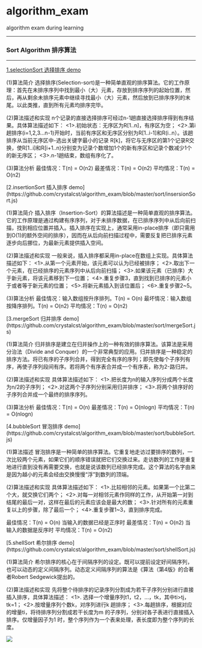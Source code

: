 # algorithm_exam
algorithm exam during learning
* * *
### Sort Algorithm 排序算法
---------------------------------------
[1.selectionSort 选择排序 demo](https://github.com/crystalcst/algorithm_exam/blob/master/sort/selectionSort.js)
<p>(1)算法简介
选择排序(Selection-sort)是一种简单直观的排序算法。它的工作原理：首先在未排序序列中找到最小（大）元素，存放到排序序列的起始位置，然后，再从剩余未排序元素中继续寻找最小（大）元素，然后放到已排序序列的末尾。以此类推，直到所有元素均排序完毕。</p>
<p>(2)算法描述和实现
n个记录的直接选择排序可经过n-1趟直接选择排序得到有序结果。具体算法描述如下：
<1>.初始状态：无序区为R[1..n]，有序区为空；
<2>.第i趟排序(i=1,2,3…n-1)开始时，当前有序区和无序区分别为R[1..i-1]和R(i..n）。该趟排序从当前无序区中-选出关键字最小的记录 R[k]，将它与无序区的第1个记录R交换，使R[1..i]和R[i+1..n)分别变为记录个数增加1个的新有序区和记录个数减少1个的新无序区；
<3>.n-1趟结束，数组有序化了。
</p>
<p>(3)算法分析
最佳情况：T(n) = O(n2)
最差情况：T(n) = O(n2)
平均情况：T(n) = O(n2)
</p>
[2.insertionSort 插入排序 demo](https://github.com/crystalcst/algorithm_exam/blob/master/sort/insersionSort.js)
<p>(1)算法简介
插入排序（Insertion-Sort）的算法描述是一种简单直观的排序算法。它的工作原理是通过构建有序序列，对于未排序数据，在已排序序列中从后向前扫描，找到相应位置并插入。插入排序在实现上，通常采用in-place排序（即只需用到O(1)的额外空间的排序），因而在从后向前扫描过程中，需要反复把已排序元素逐步向后挪位，为最新元素提供插入空间。</p>
<p>(2)算法描述和实现
一般来说，插入排序都采用in-place在数组上实现。具体算法描述如下：
<1>.从第一个元素开始，该元素可以认为已经被排序；
<2>.取出下一个元素，在已经排序的元素序列中从后向前扫描；
<3>.如果该元素（已排序）大于新元素，将该元素移到下一位置；
<4>.重复步骤3，直到找到已排序的元素小于或者等于新元素的位置；
<5>.将新元素插入到该位置后；
<6>.重复步骤2~5。
</p>
<p>(3)算法分析
最佳情况：输入数组按升序排列。T(n) = O(n)
最坏情况：输入数组按降序排列。T(n) = O(n2)
平均情况：T(n) = O(n2)
</p>
[3.mergeSort 归并排序 demo](https://github.com/crystalcst/algorithm_exam/blob/master/sort/mergeSort.js)
<p>(1)算法简介
归并排序是建立在归并操作上的一种有效的排序算法。该算法是采用分治法（Divide and Conquer）的一个非常典型的应用。归并排序是一种稳定的排序方法。将已有序的子序列合并，得到完全有序的序列；即先使每个子序列有序，再使子序列段间有序。若将两个有序表合并成一个有序表，称为2-路归并。
</p>
<p>(2)算法描述和实现
具体算法描述如下：
<1>.把长度为n的输入序列分成两个长度为n/2的子序列；
<2>.对这两个子序列分别采用归并排序；
<3>.将两个排序好的子序列合并成一个最终的排序序列。
</p>
<p>(3)算法分析
最佳情况：T(n) = O(n)
最差情况：T(n) = O(nlogn)
平均情况：T(n) = O(nlogn)
</p>
[4.bubbleSort 冒泡排序 demo](https://github.com/crystalcst/algorithm_exam/blob/master/sort/bubbleSort.js)
<p>(1)算法描述
冒泡排序是一种简单的排序算法。它重复地走访过要排序的数列，一次比较两个元素，如果它们的顺序错误就把它们交换过来。走访数列的工作是重复地进行直到没有再需要交换，也就是说该数列已经排序完成。这个算法的名字由来是因为越小的元素会经由交换慢慢“浮”到数列的顶端。
</p>
<p>(2)算法描述和实现
具体算法描述如下：
<1>.比较相邻的元素。如果第一个比第二个大，就交换它们两个；
<2>.对每一对相邻元素作同样的工作，从开始第一对到结尾的最后一对，这样在最后的元素应该会是最大的数；
<3>.针对所有的元素重复以上的步骤，除了最后一个；
<4>.重复步骤1~3，直到排序完成。
</p>
<p>最佳情况：T(n) = O(n)
当输入的数据已经是正序时
最差情况：T(n) = O(n2)
当输入的数据是反序时
平均情况：T(n) = O(n2)
</p>
[5.shellSort 希尔排序 demo](https://github.com/crystalcst/algorithm_exam/blob/master/sort/shellSort.js)
<p>(1)算法简介
希尔排序的核心在于间隔序列的设定。既可以提前设定好间隔序列，也可以动态的定义间隔序列。动态定义间隔序列的算法是《算法（第4版》的合著者Robert Sedgewick提出的。
</p>
<p>(2)算法描述和实现
先将整个待排序的记录序列分割成为若干子序列分别进行直接插入排序，具体算法描述：
<1>. 选择一个增量序列t1，t2，…，tk，其中ti>tj，tk=1；
<2>.按增量序列个数k，对序列进行k 趟排序；
<3>.每趟排序，根据对应的增量ti，将待排序列分割成若干长度为m 的子序列，分别对各子表进行直接插入排序。仅增量因子为1 时，整个序列作为一个表来处理，表长度即为整个序列的长度。
</p>
<img src="http://jbcdn2.b0.upaiyun.com/2016/09/ef9f6744ceba18ec7e9e1ae15f4f92e1.jpeg">